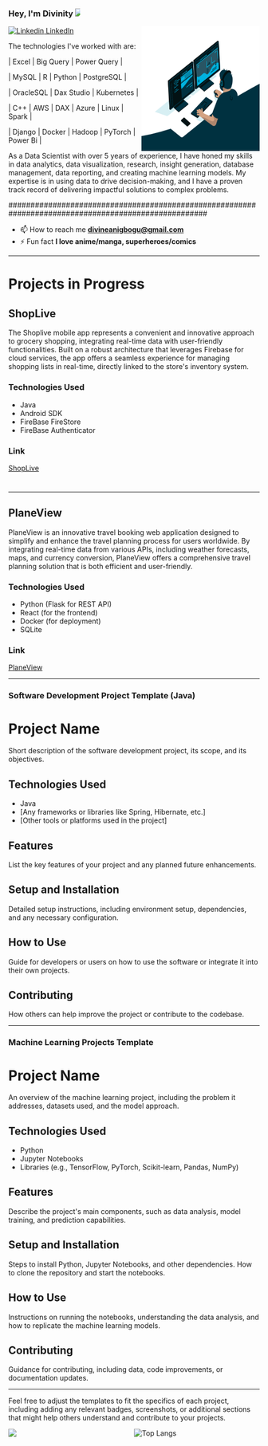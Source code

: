 
### Hey, I'm Divinity <img src="https://media.giphy.com/media/hvRJCLFzcasrR4ia7z/giphy.gif" width="25px" style="max-width:10px;"> 

<img align="right" alt="GIF" src="https://github.com/Anidimma/Anidimma/blob/main/Gif/code.gif?raw=true" width="47%" height="250">

[![Linkedin](https://i.stack.imgur.com/gVE0j.png) LinkedIn](https://www.linkedin.com/in/divine-favour-anigbogu-172673162/)




The technologies I've worked with are: 

| Excel | Big Query | Power Query |

| MySQL | R | Python | PostgreSQL |

| OracleSQL | Dax Studio | Kubernetes | 

| C++ | AWS | DAX | Azure | Linux | Spark |

| Django | Docker | Hadoop | PyTorch | Power Bi |
 
As a Data Scientist with over 5 years of experience, I have honed my skills in data analytics, data visualization, research, insight generation, database management, data reporting, and creating machine learning models. My expertise is in using data to drive decision-making, and I have a proven track record of delivering impactful solutions to complex problems.

#####################################################################################################

- 📫 How to reach me **divineanigbogu@gmail.com**
- ⚡ Fun fact **I love anime/manga, superheroes/comics**


---

# **Projects in Progress**


## ShopLive

The Shoplive mobile app represents a convenient and innovative approach to grocery shopping, integrating real-time data with user-friendly functionalities. Built on a robust architecture that leverages Firebase for cloud services, the app offers a seamless experience for managing shopping lists in real-time, directly linked to the store's inventory system.

### Technologies Used

- Java
- Android SDK
- FireBase FireStore
- FireBase Authenticator

### Link

[ShopLive](https://github.com/Anidimma/ShopLive)

#

---

## PlaneView

PlaneView is an innovative travel booking web application designed to simplify and enhance the travel planning process for users worldwide. By integrating real-time data from various APIs, including weather forecasts, maps, and currency conversion, PlaneView offers a comprehensive travel planning solution that is both efficient and user-friendly.

### Technologies Used

- Python (Flask for REST API)
- React (for the frontend)
- Docker (for deployment)
- SQLite

### Link

[PlaneView](https://github.com/Anidimma/PlaneView)

---

### Software Development Project Template (Java)

# Project Name

Short description of the software development project, its scope, and its objectives.

## Technologies Used

- Java
- [Any frameworks or libraries like Spring, Hibernate, etc.]
- [Other tools or platforms used in the project]

## Features

List the key features of your project and any planned future enhancements.

## Setup and Installation

Detailed setup instructions, including environment setup, dependencies, and any necessary configuration.

## How to Use

Guide for developers or users on how to use the software or integrate it into their own projects.

## Contributing

How others can help improve the project or contribute to the codebase.

---

### Machine Learning Projects Template

# Project Name

An overview of the machine learning project, including the problem it addresses, datasets used, and the model approach.

## Technologies Used

- Python
- Jupyter Notebooks
- Libraries (e.g., TensorFlow, PyTorch, Scikit-learn, Pandas, NumPy)

## Features

Describe the project's main components, such as data analysis, model training, and prediction capabilities.

## Setup and Installation

Steps to install Python, Jupyter Notebooks, and other dependencies. How to clone the repository and start the notebooks.

## How to Use

Instructions on running the notebooks, understanding the data analysis, and how to replicate the machine learning models.

## Contributing

Guidance for contributing, including data, code improvements, or documentation updates.

---

Feel free to adjust the templates to fit the specifics of each project, including adding any relevant badges, screenshots, or additional sections that might help others understand and contribute to your projects.


<p>
  <img align="left" src="https://github-readme-stats.vercel.app/api?username=Anidimma&count_private=true&include_all_commits=true&show_icons=true&title_color=007bff&text_color=e7e7e7&icon_color=007bff&bg_color=171c28" width="483" style="max-width:50%;"/>
<p/>


![Top Langs](https://github-readme-stats.vercel.app/api/top-langs/?username=Anidimma&layout=compact&title_color=007bff&text_color=e7e7e7&icon_color=007bff&bg_color=171c28)


